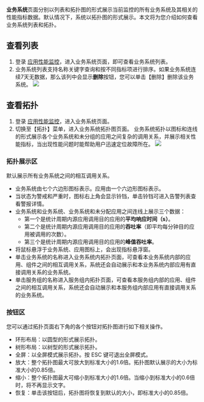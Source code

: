 **业务系统**页面分别以列表和拓扑图的形式展示当前监控的所有业务系统及其相关的性能指标数据。默认情况下，系统以拓扑图的形式展示。本文将为您介绍如何查看业务系统列表和拓扑。

## 查看列表

1. 登录 [应用性能监控](https://console.cloud.tencent.com/tapm/business)，进入业务系统页面，即可查看业务系统列表。
2. 业务系统列表支持名称关键字查询和按不同指标项进行排序。如果业务系统连续7天无数据，那么该列中会显示**删除**按钮，您可以单击【删除】删除该业务系统。
![](https://main.qcloudimg.com/raw/dc5b2476a2f48c47764874ce9d690a76.png)

## 查看拓扑

1. 登录 [应用性能监控](https://console.cloud.tencent.com/tapm/business)，进入业务系统页面。
2. 切换至【拓扑】菜单，进入业务系统拓扑图页面。
   业务系统拓扑以图标和连线的形式展示各个业务系统和未分组的应用之间复杂的调用关系，并展示相关性能指标，当出现性能问题时能帮助用户迅速定位故障所在。
	 ![](https://main.qcloudimg.com/raw/84b00b0913c656c3f271d74eb5885fbc.png)

### 拓扑展示区

默认展示所有业务系统之间的相互调用关系。

- 业务系统由七个六边形图标表示。应用由一个六边形图标表示。
- 当状态为警戒和严重时，图标右上角会显示铃铛，单击铃铛可进入告警列表查看警报详情。
- 业务系统和业务系统、业务系统和未分配应用之间连线上展示三个数据：
	- 第一个是统计周期内源应用调用目的应用的**平均响应时间（s）**。
	- 第二个是统计周期内源应用调用目的应用的**吞吐率**（即平均每分钟目的应用被调用的次数）。
	- 第三个是统计周期内源应用调用目的应用的**峰值吞吐率**。
- 将鼠标悬浮于业务系统、应用图标上，会出现指标悬浮窗。
- 单击业务系统的名称进入业务系统内拓扑页面，可查看本业务系统内部的应用、组件之间的相互调用关系，系统还会自动展示和本业务系统内部应用有直接调用关系的业务系统。
- 单击服务组的名称进入服务组内拓扑页面，可查看本服务组内部的应用、组件之间的相互调用关系，系统还会自动展示和本服务组内部应用有直接调用关系的业务系统。

  

### 按钮区

您可以通过拓扑页面右下角的各个按钮对拓扑图进行如下相关操作。

- 环形布局：以圆型的形式展示拓扑。
- 树形布局：以树型的形式展示拓扑。
- 全屏：以全屏模式展示拓扑。按 ESC 键可退出全屏模式。
- 放大：整个拓扑图最大可放大到标准大小的1.6倍。拓扑图默认展示的大小为标准大小的0.85倍。
- 缩小：整个拓扑图最大可缩小到标准大小的1.6倍。当缩小到标准大小的0.6倍时，将不再显示文字。
- 恢复：单击该按钮后，拓扑图将恢复到默认的大小，即标准大小的0.85倍。
